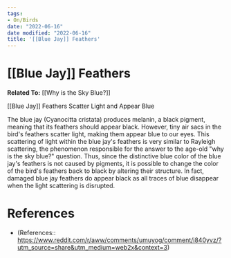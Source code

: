 ```yaml
---
tags:
- On/Birds
date: "2022-06-16"
date modified: "2022-06-16"
title: '[[Blue Jay]] Feathers'
---
```


# [[Blue Jay]] Feathers
**Related To:** [[Why is the Sky Blue?]]

[[Blue Jay]] Feathers Scatter Light and Appear Blue

The blue jay (Cyanocitta cristata) produces melanin, a black pigment, meaning that its feathers should appear black. However, tiny air sacs in the bird's feathers scatter light, making them appear blue to our eyes. This scattering of light within the blue jay's feathers is very similar to Rayleigh scattering, the phenomenon responsible for the answer to the age-old "why is the sky blue?" question. Thus, since the distinctive blue color of the blue jay's feathers is not caused by pigments, it is possible to change the color of the bird's feathers back to black by altering their structure. In fact, damaged blue jay feathers do appear black as all traces of blue disappear when the light scattering is disrupted.

# References
- (References:: https://www.reddit.com/r/aww/comments/umuyog/comment/i840yvz/?utm_source=share&utm_medium=web2x&context=3)

